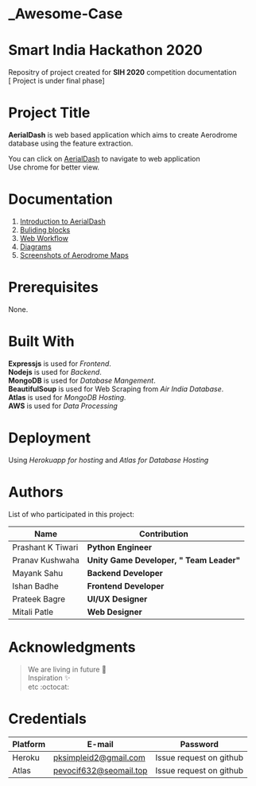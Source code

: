 # _Awesome-Case
# Smart India Hackathon 2020
Repositry of project created for **SIH 2020** competition documentation <br/>
[ Project is under final phase]

# Project Title
**AerialDash** is web based application which aims to create Aerodrome database using the feature extraction.

You can click on [AerialDash](https://awesomecase.herokuapp.com) to navigate to web application <br/> Use chrome for better view.

# Documentation
1. [Introduction to AerialDash](https://mass9.github.io/SIH-2020-Docx/)
2. [Buliding blocks](https://mass9.github.io/SIH-2020-Docx/install.html) 
3. [Web Workflow](https://mass9.github.io/SIH-2020-Docx/wb.html)
4. [Diagrams](https://mass9.github.io/SIH-2020-Docx/diagrams.html)
5. [Screenshots of Aerodrome Maps](https://mass9.github.io/SIH-2020-Docx/ss.html)

# Prerequisites
 None.

# Built With
**Expressjs** is used for *Frontend*.<br/>**Nodejs** is used for *Backend*.</br>**MongoDB** is used for *Database Mangement*.<br/>**BeautifulSoup** is used for Web Scraping from *Air India Database*.<br/>**Atlas** is used for *MongoDB Hosting.*</br>**AWS** is used for *Data Processing*

# Deployment
Using *Herokuapp for hosting* and *Atlas for Database Hosting* <br/>

# Authors
List of who participated in this project:<br/>

| Name  | Contribution |
| ------------- | ------------- |
| Prashant K Tiwari  | **Python Engineer** |
| Pranav Kushwaha  | **Unity Game Developer, " Team Leader"**  |
| Mayank Sahu  | **Backend Developer**  |
| Ishan Badhe  | **Frontend Developer**  |
| Prateek Bagre  | **UI/UX Designer**  |
| Mitali Patle  | **Web Designer**  |

# Acknowledgments
>We are living in future :rocket:<br/>
>Inspiration :sparkles: <br/>
>etc :octocat:


# Credentials

Platform | E-mail | Password
------------ | ------------- | -------------
Heroku | pksimpleid2@gmail.com | Issue request on github
Atlas | pevocif632@seomail.top | Issue request on github
